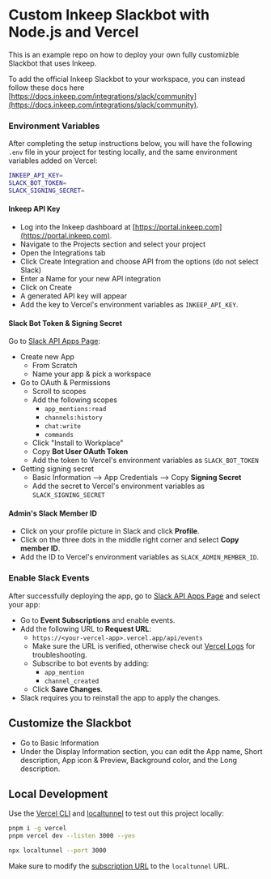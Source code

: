 # Custom Inkeep Slackbot with Node.js and Vercel

This is an example repo on how to deploy your own fully customizble Slackbot that uses Inkeep.

To add the official Inkeep Slackbot to your workspace, you can instead follow these docs here [https://docs.inkeep.com/integrations/slack/community](https://docs.inkeep.com/integrations/slack/community).

### Environment Variables

After completing the setup instructions below, you will have the following `.env` file in your project for testing locally, and the same environment variables added on Vercel:

```bash
INKEEP_API_KEY=
SLACK_BOT_TOKEN=
SLACK_SIGNING_SECRET=
```

#### Inkeep API Key

- Log into the Inkeep dashboard at [https://portal.inkeep.com](https://portal.inkeep.com).
- Navigate to the Projects section and select your project
- Open the Integrations tab
- Click Create Integration and choose API from the options (do not select Slack)
- Enter a Name for your new API integration
- Click on Create
- A generated API key will appear
- Add the key to Vercel's environment variables as `INKEEP_API_KEY`.

#### Slack Bot Token & Signing Secret

Go to [Slack API Apps Page](https://api.slack.com/apps):

- Create new App
  - From Scratch
  - Name your app & pick a workspace
- Go to OAuth & Permissions
  - Scroll to scopes
  - Add the following scopes
    - `app_mentions:read`
    - `channels:history`
    - `chat:write`
    - `commands`
  - Click "Install to Workplace"
  - Copy **Bot User OAuth Token**
  - Add the token to Vercel's environment variables as `SLACK_BOT_TOKEN`
- Getting signing secret
  - Basic Information --> App Credentials --> Copy **Signing Secret**
  - Add the secret to Vercel's environment variables as `SLACK_SIGNING_SECRET`

#### Admin's Slack Member ID

- Click on your profile picture in Slack and click **Profile**.
- Click on the three dots in the middle right corner and select **Copy member ID**.
- Add the ID to Vercel's environment variables as `SLACK_ADMIN_MEMBER_ID`.

### Enable Slack Events

After successfully deploying the app, go to [Slack API Apps Page](https://api.slack.com/apps) and select your app:

- Go to **Event Subscriptions** and enable events.
- Add the following URL to **Request URL**:
  - `https://<your-vercel-app>.vercel.app/api/events`
  - Make sure the URL is verified, otherwise check out [Vercel Logs](https://vercel.com/docs/observability/runtime-logs) for troubleshooting.
  - Subscribe to bot events by adding:
    - `app_mention`
    - `channel_created`
  - Click **Save Changes**.
- Slack requires you to reinstall the app to apply the changes.

## Customize the Slackbot

- Go to Basic Information
- Under the Display Information section, you can edit the App name, Short description, App icon & Preview, Background color, and the Long description.

## Local Development

Use the [Vercel CLI](https://vercel.com/docs/cli) and [localtunnel](https://github.com/localtunnel/localtunnel) to test out this project locally:

```sh
pnpm i -g vercel
pnpm vercel dev --listen 3000 --yes
```

```sh
npx localtunnel --port 3000
```

Make sure to modify the [subscription URL](./README.md/#enable-slack-events) to the `localtunnel` URL.
